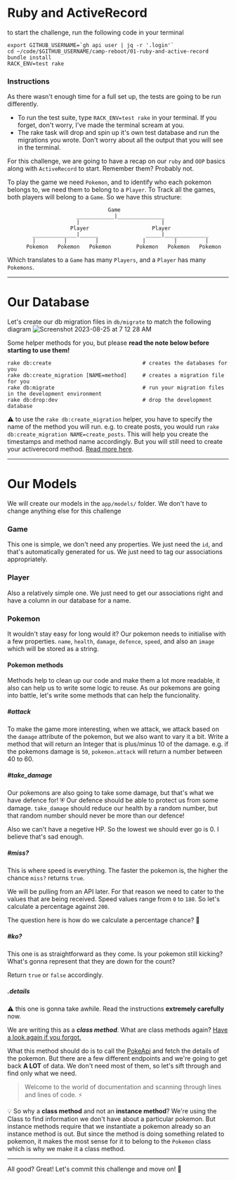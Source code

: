 # Ruby and ActiveRecord

to start the challenge, run the following code in your terminal

```
export GITHUB_USERNAME=`gh api user | jq -r '.login'`
cd ~/code/$GITHUB_USERNAME/camp-reboot/01-ruby-and-active-record
bundle install
RACK_ENV=test rake
```

### Instructions

As there wasn't enough time for a full set up, the tests are going to be run differently.

- To run the test suite, type `RACK_ENV=test rake` in your terminal. If you forget, don't worry, I've made the terminal scream at you.
- The rake task will drop and spin up it's own test database and run the migrations you wrote. Don't worry about all the output that you will see in the terminal.

For this challenge, we are going to have a recap on our `ruby` and `OOP` basics along with `ActiveRecord` to start. Remember them? Probably not.

To play the game we need `Pokemon`, and to identify who each pokemon belongs to, we need them to belong to a `Player`. To Track all the games, both players will belong to a `Game`. So we have this structure:

```
                                Game
                      ____________|_______________
                      |                          |
                    Player                    Player
        ______________|______               _____|______________
        |         |         |              |         |         |
      Pokemon   Pokemon   Pokemon        Pokemon   Pokemon   Pokemon
```

Which translates to a `Game` has many `Players`, and a `Player` has many `Pokemons`.

---

# Our Database

Let's create our db migration files in `db/migrate` to match the following diagram
![Screenshot 2023-08-25 at 7 12 28 AM](https://github.com/AshIgnYeo/camp-reboot/assets/65697575/bd30985f-e126-4b44-a379-ada987a868e2)

Some helper methods for you, but please **read the note below before starting to use them!**

```
rake db:create                             # creates the databases for you
rake db:create_migration [NAME=method]     # creates a migration file for you
rake db:migrate                            # run your migration files in the development environment
rake db:drop:dev                           # drop the development database
```

⚠️ to use the `rake db:create_migration` helper, you have to specify the name of the method you will run. e.g. to create posts, you would run `rake db:create_migration NAME=create_posts`. This will help you create the timestamps and method name accordingly. But you will still need to create your activerecord method. [Read more here](https://guides.rubyonrails.org/active_record_migrations.html).

---

# Our Models

We will create our models in the `app/models/` folder. We don't have to change anything else for this challenge

### Game

This one is simple, we don't need any properties. We just need the `id`, and that's automatically generated for us. We just need to tag our associations appropriately.

### Player

Also a relatively simple one. We just need to get our associations right and have a column in our database for a name.

### Pokemon

It wouldn't stay easy for long would it? Our pokemon needs to initialise with a few properties. `name`, `health`, `damage`, `defence`, `speed`, and also an `image` which will be stored as a string.

#### Pokemon methods

Methods help to clean up our code and make them a lot more readable, it also can help us to write some logic to reuse. As our pokemons are going into battle, let's write some methods that can help the funcionality.

##### #attack

To make the game more interesting, when we attack, we attack based on the `damage` attribute of the pokemon, but we also want to vary it a bit. Write a method that will return an Integer that is plus/minus 10 of the damage.
e.g. if the pokemons damage is `50`, `pokemon.attack` will return a number between 40 to 60.

##### #take_damage

Our pokemons are also going to take some damage, but that's what we have defence for! ⛨ Our defence should be able to protect us from some damage. `take_damage` should reduce our health by a random number, but that random number should never be more than our defence!

Also we can't have a negetive HP. So the lowest we should ever go is 0. I believe that's sad enough.

##### #miss?

This is where speed is everything. The faster the pokemon is, the higher the chance `miss?` returns `true`.

We will be pulling from an API later. For that reason we need to cater to the values that are being received. Speed values range from `0` to `180`. So let's calculate a percentage against `200`.

The question here is how do we calculate a percentage chance? 🤔

##### #ko?

This one is as straightforward as they come. Is your pokemon still kicking? What's gonna represent that they are down for the count?

Return `true` or `false` accordingly.

##### .details

⚠️ this one is gonna take awhile. Read the instructions **extremely carefully** now.

We are writing this as a **_class method_**. What are class methods again? [Have a look again if you forgot.](https://kitt.lewagon.com/camps/1375/lectures/02-OOP%2F02-OO-Advanced#source)

What this method should do is to call the [PokeApi](https://pokeapi.co/) and fetch the details of the pokemon. But there are a few different endpoints and we're going to get back **A LOT** of data. We don't need most of them, so let's sift through and find only what we need.

> Welcome to the world of documentation and scanning through lines and lines of code. ⚡️

💡 So why a **class method** and not an **instance method**? We're using the Class to find information we don't have about a particular pokemon. But instance methods require that we instantiate a pokemon already so an instance method is out. But since the method is doing something related to pokemon, it makes the most sense for it to belong to the `Pokemon` class which is why we make it a class method.

---

All good? Great! Let's commit this challenge and move on! 🚀

